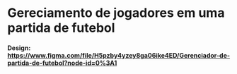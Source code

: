 # Gereciamento de jogadores em uma partida de futebol

#### Design: https://www.figma.com/file/H5pzby4yzey8ga06ike4ED/Gerenciador-de-partida-de-futebol?node-id=0%3A1
